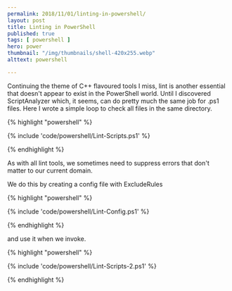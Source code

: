 ```yaml
---
permalink: 2018/11/01/linting-in-powershell/
layout: post
title: Linting in PowerShell
published: true 
tags: [ powershell ]
hero: power
thumbnail: "/img/thumbnails/shell-420x255.webp"
alttext: powershell

---
```


Continuing the theme of C++ flavoured tools I miss, lint is another essential that doesn't appear to exist in the PowerShell world. Until I discovered ScriptAnalyzer which, 
it seems, can do pretty much the same job for .ps1 files. Here I wrote a simple loop to check all files in the same directory. 

{% highlight "powershell" %}

{% include 'code/powershell/Lint-Scripts.ps1' %}

{% endhighlight %}

As with all lint tools, we sometimes need to suppress errors that don't matter to our current domain.
 
We do this by creating a config file with ExcludeRules 

{% highlight "powershell" %}

{% include 'code/powershell/Lint-Config.ps1' %}

{% endhighlight %}


and use it when we invoke. 

{% highlight "powershell" %}

{% include 'code/powershell/Lint-Scripts-2.ps1' %}

{% endhighlight %}
